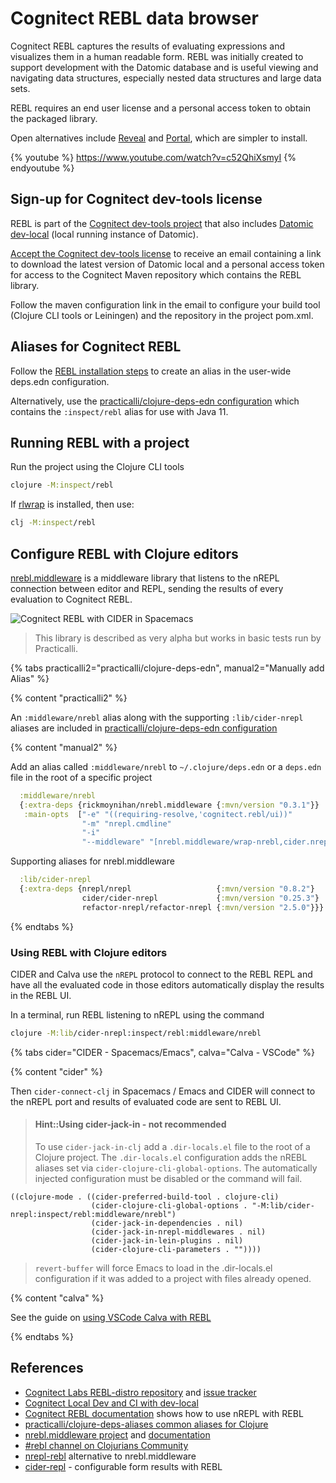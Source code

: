 # Cognitect REBL data browser
Cognitect REBL captures the results of evaluating expressions and visualizes them in a human readable form.  REBL was initially created to support development with the Datomic database and is useful viewing and navigating data structures, especially nested data structures and large data sets.

REBL requires an end user license and a personal access token to obtain the packaged library.

Open alternatives include [Reveal](/clojure-cli/data-browsers/reveal.md) and [Portal](/clojure-cli/data-browsers/portal.md), which are simpler to install.

{% youtube %}
https://www.youtube.com/watch?v=c52QhiXsmyI
{% endyoutube %}

## Sign-up for Cognitect dev-tools license
REBL is part of the [Cognitect dev-tools project](https://cognitect.com/dev-tools/index.html) that also includes [Datomic dev-local](https://docs.datomic.com/cloud/dev-local.html) (local running instance of Datomic).

[Accept the Cognitect dev-tools license](https://cognitect.com/dev-tools/) to receive an email containing a link to download the latest version of Datomic local and a personal access token for access to the Cognitect Maven repository which contains the REBL library.

Follow the maven configuration link in the email to configure your build tool (Clojure CLI tools or Leiningen) and the repository in the project pom.xml.


## Aliases for Cognitect REBL
Follow the [REBL installation steps](https://docs.datomic.com/cloud/other-tools/REBL.html#installation) to create an alias in the user-wide deps.edn configuration.

Alternatively, use the [practicalli/clojure-deps-edn configuration](/clojure/clojure-cli/install/community-tools.md) which contains the `:inspect/rebl` alias for use with Java 11.


## Running REBL with a project
Run the project using the Clojure CLI tools

```bash
clojure -M:inspect/rebl
```

If [rlwrap](/clojure-cli/install/install-clojure.html#optional-rlwrap-readline) is installed, then use:
```bash
clj -M:inspect/rebl
```


## Configure REBL with Clojure editors
[nrebl.middleware](https://github.com/RickMoynihan/nrebl.middleware) is a middleware library that listens to the nREPL connection between editor and REPL, sending the results of every evaluation to Cognitect REBL.

![Cognitect REBL with CIDER in Spacemacs](/images/cognitect-rebl-and-spacemacs.png)

> This library is described as very alpha but works in basic tests run by Practicalli.

{% tabs practicalli2="practicalli/clojure-deps-edn", manual2="Manually add Alias" %}

{% content "practicalli2" %}

An `:middleware/nrebl` alias along with the supporting `:lib/cider-nrepl` aliases are included in [practicalli/clojure-deps-edn configuration](/clojure/clojure-cli/install/community-tools.md)

{% content "manual2" %}

Add an alias called `:middleware/nrebl` to `~/.clojure/deps.edn` or a `deps.edn` file in the root of a specific project

```clojure
  :middleware/nrebl
  {:extra-deps {rickmoynihan/nrebl.middleware {:mvn/version "0.3.1"}}
   :main-opts  ["-e" "((requiring-resolve,'cognitect.rebl/ui))"
                "-m" "nrepl.cmdline"
                "-i"
                "--middleware" "[nrebl.middleware/wrap-nrebl,cider.nrepl/cider-middleware]"]}
```

Supporting aliases for nrebl.middleware

```clojure
  :lib/cider-nrepl
  {:extra-deps {nrepl/nrepl                   {:mvn/version "0.8.2"}
                cider/cider-nrepl             {:mvn/version "0.25.3"}
                refactor-nrepl/refactor-nrepl {:mvn/version "2.5.0"}}}
```

{% endtabs %}



### Using REBL with Clojure editors
CIDER and Calva use the `nREPL` protocol to connect to the REBL REPL and have all the evaluated code in those editors automatically display the results in the REBL UI.

In a terminal, run REBL listening to nREPL using the command
```bash
clojure -M:lib/cider-nrepl:inspect/rebl:middleware/nrebl
```

{% tabs cider="CIDER - Spacemacs/Emacs", calva="Calva - VSCode" %}

{% content "cider" %}

Then `cider-connect-clj` in Spacemacs / Emacs and CIDER will connect to the nREPL port and results of evaluated code are sent to REBL UI.


> #### Hint::Using cider-jack-in - not recommended
> To use `cider-jack-in-clj` add a `.dir-locals.el` file to the root of a Clojure project. The `.dir-locals.el` configuration adds the nREBL aliases set via `cider-clojure-cli-global-options`.  The automatically injected configuration must be disabled or the command will fail.
```elisp
((clojure-mode . ((cider-preferred-build-tool . clojure-cli)
                  (cider-clojure-cli-global-options . "-M:lib/cider-nrepl:inspect/rebl:middleware/nrebl")
                  (cider-jack-in-dependencies . nil)
                  (cider-jack-in-nrepl-middlewares . nil)
                  (cider-jack-in-lein-plugins . nil)
                  (cider-clojure-cli-parameters . ""))))
```
>
> `revert-buffer` will force Emacs to load in the .dir-locals.el configuration if it was added to a project with files already opened.

{% content "calva" %}

See the guide on [using VSCode Calva with REBL](https://calva.io/rebl/)

{% endtabs %}


## References
* [Cognitect Labs REBL-distro repository](https://github.com/cognitect-labs/REBL-distro) and [issue tracker](https://github.com/cognitect-labs/REBL-distro/issues)
* [Cognitect Local Dev and CI with dev-local](https://docs.datomic.com/cloud/dev-local.html)
* [Cognitect REBL documentation](https://docs.datomic.com/cloud/other-tools/REBL.html#nRPEL) shows how to use nREPL with REBL
* [practicalli/clojure-deps-aliases common aliases for Clojure](/clojure/clojure-cli/install/community-tools.md)
* [nrebl.middleware project](https://github.com/RickMoynihan/nrebl.middleware) and [documentation](https://cljdoc.org/d/rickmoynihan/nrebl.middleware/CURRENT/doc/readme)
* [#rebl channel on Clojurians Community](https://clojurians.slack.com/messages/rebl)
* [nrepl-rebl](https://github.com/DaveWM/nrepl-rebl) alternative to nrebl.middleware
* [cider-repl](https://github.com/admiralbumblebee/cider-rebl) - configurable form results with REBL
